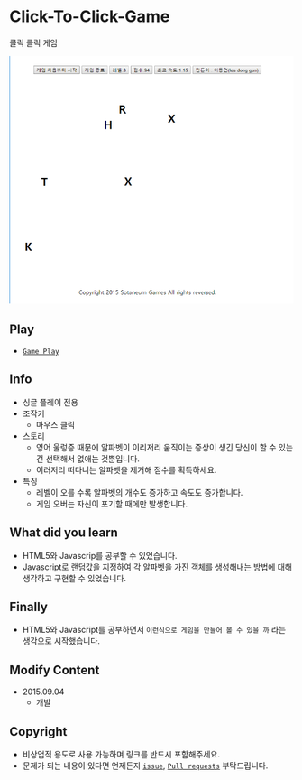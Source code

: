 # Click-To-Click-Game

클릭 클릭 게임

![0.0.1](./assets/cover.PNG)

## Play

- [`Game Play`](http://duration.digimoon.net/dev/game/ClickToClick/)

## Info

- 싱글 플레이 전용
- 조작키
  - 마우스 클릭
- 스토리
  - 영어 울렁증 때문에 알파벳이 이리저리 움직이는 증상이 생긴 당신이 할 수 있는 건 선택해서 없애는 것뿐입니다.
  - 이러저리 떠다니는 알파벳을 제거해 점수를 획득하세요.
- 특징
  - 레벨이 오를 수록 알파벳의 개수도 증가하고 속도도 증가합니다.
  - 게임 오버는 자신이 포기할 때에만 발생합니다.

## What did you learn

- HTML5와 Javascrip를 공부할 수 있었습니다.
- Javascript로 랜덤값을 지정하여 각 알파벳을 가진 객체를 생성해내는 방법에 대해 생각하고 구현할 수 있었습니다.

## Finally

- HTML5와 Javascript를 공부하면서 `이런식으로 게임을 만들어 볼 수 있을 까` 라는 생각으로 시작했습니다.

## Modify Content

- 2015.09.04
  - 개발

## Copyright

- 비상업적 용도로 사용 가능하며 링크를 반드시 포함해주세요.
- 문제가 되는 내용이 있다면 언제든지 [`issue`](https://github.com/Sotaneum/Click-To-Click-Game/issues/new), [`Pull requests`](https://github.com/Sotaneum/Click-To-Click-Game/compare) 부탁드립니다.
